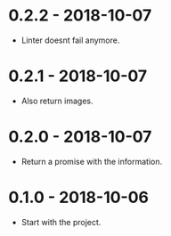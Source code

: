 0.2.2 - 2018-10-07
=====

* Linter doesnt fail anymore.

0.2.1 - 2018-10-07
=====

* Also return images.

0.2.0 - 2018-10-07
=====

* Return a promise with the information.

0.1.0 - 2018-10-06
=====

* Start with the project.
